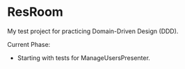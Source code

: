 # ResRoom

My test project for practicing Domain-Driven Design (DDD).

Current Phase:
- Starting with tests for ManageUsersPresenter.
